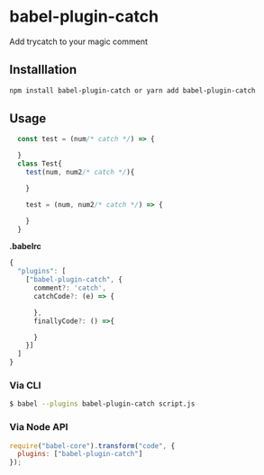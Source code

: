 # babel-plugin-catch
Add trycatch to your magic comment

## Installlation

```sh
npm install babel-plugin-catch or yarn add babel-plugin-catch
```

## Usage


```javascript
  const test = (num/* catch */) => {

  }
  class Test{
    test(num, num2/* catch */){

    }

    test = (num, num2/* catch */) => {

    }
  }
```
**.babelrc**

```javascript
{
  "plugins": [
    ["babel-plugin-catch", {
      comment?: 'catch',
      catchCode?: (e) => {

      },
      finallyCode?: () =>{

      }
    }]
  ]
}
```

### Via CLI

```sh
$ babel --plugins babel-plugin-catch script.js
```

### Via Node API

```javascript
require("babel-core").transform("code", {
  plugins: ["babel-plugin-catch"]
});
```